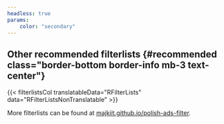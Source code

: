 ```yaml
---
headless: true
params:
    color: "secondary"
---
```

## Other recommended filterlists {#recommended class="border-bottom border-info mb-3 text-center"}

{{< filterlistsCol translatableData="RFilterLists" data="RFilterListsNonTranslatable" >}}

More filterlists can be found at [majkiit.github.io/polish-ads-filter](https://majkiit.github.io/polish-ads-filter/).